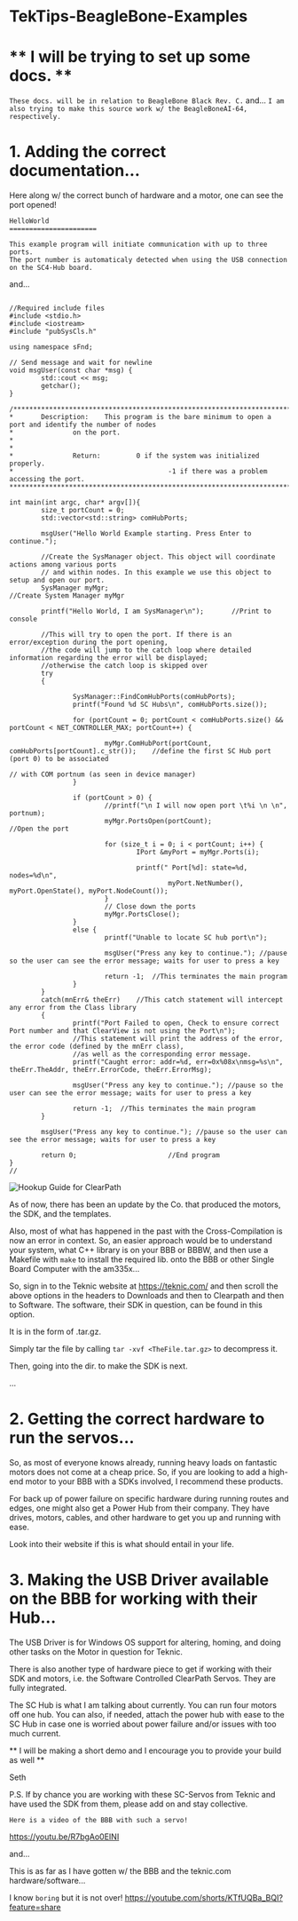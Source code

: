 # TekTips-BeagleBone-Examples

# ** I will be trying to set up some docs. **

`These docs. will be in relation to BeagleBone Black Rev. C.`
and...
`I am also trying to make this source work w/ the BeagleBoneAI-64, respectively.`

# 1. Adding the correct documentation...

Here along w/ the correct bunch of hardware and a motor, one can see the port opened!

```
HelloWorld
======================

This example program will initiate communication with up to three ports.
The port number is automaticaly detected when using the USB connection on the SC4-Hub board.
```

and...

```

//Required include files
#include <stdio.h>
#include <iostream>
#include "pubSysCls.h"

using namespace sFnd;

// Send message and wait for newline
void msgUser(const char *msg) {
        std::cout << msg;
        getchar();
}

/*****************************************************************************
*       Description:    This program is the bare minimum to open a port and identify the number of nodes
*               on the port.
*
*
*               Return:         0 if the system was initialized properly.
*                                       -1 if there was a problem accessing the port.
*****************************************************************************/

int main(int argc, char* argv[]){
        size_t portCount = 0;
        std::vector<std::string> comHubPorts;

        msgUser("Hello World Example starting. Press Enter to continue.");

        //Create the SysManager object. This object will coordinate actions among various ports
        // and within nodes. In this example we use this object to setup and open our port.
        SysManager myMgr;                                                       //Create System Manager myMgr

        printf("Hello World, I am SysManager\n");       //Print to console

        //This will try to open the port. If there is an error/exception during the port opening,
        //the code will jump to the catch loop where detailed information regarding the error will be displayed;
        //otherwise the catch loop is skipped over
        try
        {

                SysManager::FindComHubPorts(comHubPorts);
                printf("Found %d SC Hubs\n", comHubPorts.size());

                for (portCount = 0; portCount < comHubPorts.size() && portCount < NET_CONTROLLER_MAX; portCount++) {

                        myMgr.ComHubPort(portCount, comHubPorts[portCount].c_str());    //define the first SC Hub port (port 0) to be associated
                                                                                        // with COM portnum (as seen in device manager)
                }

                if (portCount > 0) {
                        //printf("\n I will now open port \t%i \n \n", portnum);
                        myMgr.PortsOpen(portCount);                             //Open the port

                        for (size_t i = 0; i < portCount; i++) {
                                IPort &myPort = myMgr.Ports(i);

                                printf(" Port[%d]: state=%d, nodes=%d\n",
                                        myPort.NetNumber(), myPort.OpenState(), myPort.NodeCount());
                        }
                        // Close down the ports
                        myMgr.PortsClose();
                }
                else {
                        printf("Unable to locate SC hub port\n");

                        msgUser("Press any key to continue."); //pause so the user can see the error message; waits for user to press a key

                        return -1;  //This terminates the main program
                }
        }
        catch(mnErr& theErr)    //This catch statement will intercept any error from the Class library
        {
                printf("Port Failed to open, Check to ensure correct Port number and that ClearView is not using the Port\n");
                //This statement will print the address of the error, the error code (defined by the mnErr class),
                //as well as the corresponding error message.
                printf("Caught error: addr=%d, err=0x%08x\nmsg=%s\n", theErr.TheAddr, theErr.ErrorCode, theErr.ErrorMsg);

                msgUser("Press any key to continue."); //pause so the user can see the error message; waits for user to press a key

                return -1;  //This terminates the main program
        }

        msgUser("Press any key to continue."); //pause so the user can see the error message; waits for user to press a key

        return 0;                       //End program
}
//

```

<div>
  <img src="IPC_ClearPath_HookUp_Guide.png" alt="Hookup Guide for ClearPath">
</div>

As of now, there has been an update by the Co. that produced the motors,
the SDK, and the templates.

Also, most of what has happened in the past with the Cross-Compilation is
now an error in context. So, an easier approach would be to understand
your system, what C++ library is on your BBB or BBBW, and then use a 
Makefile with ` make ` to install the required lib. onto the BBB or other
Single Board Computer with the am335x...

So, sign in to the Teknic website at https://teknic.com/ and then scroll the
above options in the headers to Downloads and then to Clearpath and then to 
Software. The software, their SDK in question, can be found in this option.

It is in the form of .tar.gz.

Simply tar the file by calling ` tar -xvf <TheFile.tar.gz> ` to decompress it.

Then, going into the dir. to make the SDK is next. 

...

# 2. Getting the correct hardware to run the servos...

So, as most of everyone knows already, running heavy loads on fantastic motors
does not come at a cheap price. So, if you are looking to add a high-end 
motor to your BBB with a SDKs involved, I recommend these products.

For back up of power failure on specific hardware during running routes and edges,
one might also get a Power Hub from their company. They have drives, motors,
cables, and other hardware to get you up and running with ease.

Look into their website if this is what should entail in your life.

# 3. Making the USB Driver available on the BBB for working with their Hub...

The USB Driver is for Windows OS support for altering, homing, and doing other
tasks on the Motor in question for Teknic.

There is also another type of hardware piece to get if working with their SDK and
motors, i.e. the Software Controlled ClearPath Servos. They are fully integrated.

The SC Hub is what I am talking about currently. You can run four motors off one hub.
You can also, if needed, attach the power hub with ease to the SC Hub in case
one is worried about power failure and/or issues with too much current.

** I will be making a short demo and I encourage you to provide your build as well **

Seth

P.S. If by chance you are working with these SC-Servos from Teknic and have used the SDK
from them, please add on and stay collective. 

` Here is a video of the BBB with such a servo! `

https://youtu.be/R7bgAo0EINI 

and...

This is as far as I have gotten w/ the BBB and the teknic.com hardware/software...

I know ` boring ` but it is not over! https://youtube.com/shorts/KTfUQBa_BQI?feature=share

